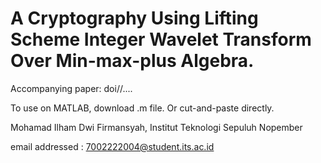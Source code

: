# A Cryptography Using Lifting Scheme Integer Wavelet Transform Over Min-max-plus Algebra.

Accompanying paper: doi//....

To use on MATLAB, download .m file. Or cut-and-paste directly.

Mohamad Ilham Dwi Firmansyah, Institut Teknologi Sepuluh Nopember

email addressed : 7002222004@student.its.ac.id
